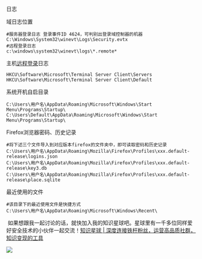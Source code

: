 日志

域日志位置

```
#服务器登录日志 登录事件ID 4624，可判别出登录域控制器的机器      
C:\Windows\System32\winevt\Logs\Security.evtx       
#远程登录日志      
c:\windows\system32\winevt\logs\*.remote*
```


主机[远程登录](https://so.csdn.net/so/search?q=%E8%BF%9C%E7%A8%8B%E7%99%BB%E5%BD%95&spm=1001.2101.3001.7020)日志

```
HKCU\Software\Microsoft\Terminal Server Client\Servers      
HKCU\Software\Microsoft\Terminal Server Client\Default
```


系统开机自启目录

```
C:\Users\用户名\AppData\Roaming\Microsoft\Windows\Start Menu\Programs\Startup\      
C:\Users\Default\AppData\Roaming\Microsoft\Windows\Start Menu\Programs\Startup\
```


Firefox浏览器密码、历史记录

```
#将下述三个文件导入到对应版本firefox的文件夹中，即可读取密码和历史记录      
C:\Users\用户名\AppData\Roaming\Mozilla\Firefox\Profiles\xxx.default-release\logins.json      
C:\Users\用户名\AppData\Roaming\Mozilla\Firefox\Profiles\xxx.default-release\key3.db      
C:\Users\用户名\AppData\Roaming\Mozilla\Firefox\Profiles\xxx.default-release\place.sqlite
```


最近使用的文件

```
#该目录下的最近使用文件是快捷方式      
C:\Users\用户名\AppData\Roaming\Microsoft\Windows\Recent\
```


 如果想跟我一起讨论的话，就快加入我的知识星球吧。星球里有一千多位同样爱好安全技术的小伙伴一起交流！[知识星球 | 深度连接铁杆粉丝，运营高品质社群，知识变现的工具](https://wx.zsxq.com/dweb2/index/group/88514121251242 "知识星球 | 深度连接铁杆粉丝，运营高品质社群，知识变现的工具")

![](https://img-blog.csdnimg.cn/1219ed79e9ed449d85d27b732cda5ea6.jpg)